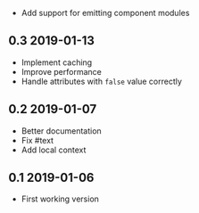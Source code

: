 * Add support for emitting component modules

0.3 2019-01-13
--------------

* Implement caching
* Improve performance
* Handle attributes with `false` value correctly

0.2 2019-01-07
--------------

* Better documentation
* Fix #text
* Add local context

0.1 2019-01-06
--------------

* First working version
